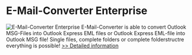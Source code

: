 # E-Mail-Converter Enterprise
![E-Mail-Converter Enterprise](https://mycommerce.akamaized.net/api/pimages/P300276871/BIG/300276871.JPG)
E-Mail-Converter is able to convert Outlook MSG-Files into Outlook Express EML files or Outlook Express EML-file into Outlook MSG file! Single files, complete folders or complete folderstructre everything is possible!
[>> Detailed information](https://secure.shareit.com/shareit/product.html?productid=300276871&affiliateid=200057808)